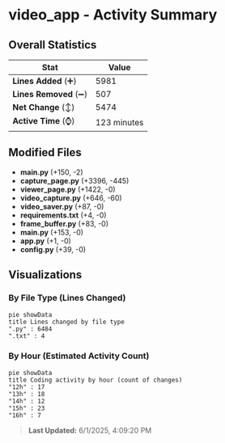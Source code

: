 # video_app - Activity Summary 

## Overall Statistics

| Stat                   | Value                                                             |
| ---------------------- | ----------------------------------------------------------------- |
| **Lines Added** (➕)   | 5981                                          |
| **Lines Removed** (➖) | 507                                        |
| **Net Change** (↕)    | 5474                |
| **Active Time** (⌚)   | 123 minutes |


## Modified Files
- **main.py** (+150, -2)
- **capture_page.py** (+3396, -445)
- **viewer_page.py** (+1422, -0)
- **video_capture.py** (+646, -60)
- **video_saver.py** (+87, -0)
- **requirements.txt** (+4, -0)
- **frame_buffer.py** (+83, -0)
- **main.py** (+153, -0)
- **app.py** (+1, -0)
- **config.py** (+39, -0)

## Visualizations

### By File Type (Lines Changed)

```mermaid
pie showData
title Lines changed by file type
".py" : 6484
".txt" : 4
```

### By Hour (Estimated Activity Count)

```mermaid
pie showData
title Coding activity by hour (count of changes)
"12h" : 17
"13h" : 18
"14h" : 12
"15h" : 23
"16h" : 7
```


> **Last Updated:** 6/1/2025, 4:09:20 PM